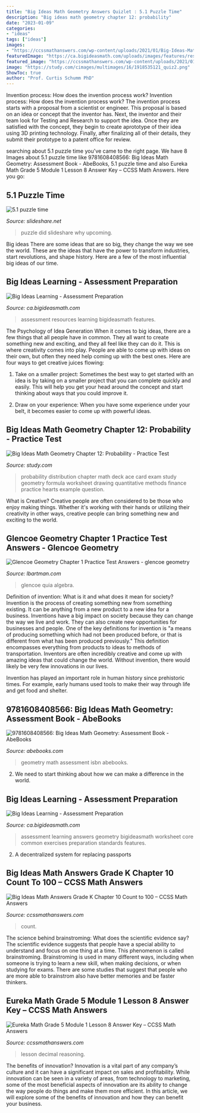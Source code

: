 ```yaml
---
title: "Big Ideas Math Geometry Answers Quizlet : 5.1 Puzzle Time"
description: "Big ideas math geometry chapter 12: probability"
date: "2023-01-09"
categories:
- "ideas"
tags: ["ideas"]
images:
- "https://ccssmathanswers.com/wp-content/uploads/2021/01/Big-Ideas-Math-Answer-Key-Grade-K-Chapter-10-Count-to-100-10.4-5.png"
featuredImage: "https://ca.bigideasmath.com/uploads/images/features/resources.png"
featured_image: "https://ccssmathanswers.com/wp-content/uploads/2021/01/Big-Ideas-Math-Answer-Key-Grade-K-Chapter-10-Count-to-100-10.4-5.png"
image: "https://study.com/cimages/multimages/16/1918535121_quiz2.png"
ShowToc: true
author: "Prof. Curtis Schumm PhD"
---
```



Invention process: How does the invention process work?
Invention process: How does the invention process work?
The invention process starts with a proposal from a scientist or engineer. This proposal is based on an idea or concept that the inventor has. Next, the inventor and their team look for Testing and Research to support the idea. Once they are satisfied with the concept, they begin to create aprototype of their idea using 3D printing technology. Finally, after finalizing all of their details, they submit their prototype to a patent office for review.

	

		
searching about 5.1 puzzle time you've came to the right page. We have 8 Images about 5.1 puzzle time like 9781608408566: Big Ideas Math Geometry: Assessment Book - AbeBooks, 5.1 puzzle time and also Eureka Math Grade 5 Module 1 Lesson 8 Answer Key – CCSS Math Answers. Here you go:
		
    
## 5.1 Puzzle Time

<img loading=lazy src="https://cdn.slidesharecdn.com/ss_thumbnails/5-150303101554-conversion-gate01-thumbnail-4.jpg?cb=1425377810" onerror="this.onerror=null;this.src='https://tse1.mm.bing.net/th?id=OIP.WJuAVrp3lSA0xxi46apyPwHaJl&amp;pid=15.1';" alt="5.1 puzzle time">

_Source: slideshare.net_

>puzzle did slideshare why upcoming. 

	

Big ideas
There are some ideas that are so big, they change the way we see the world. These are the ideas that have the power to transform industries, start revolutions, and shape history. Here are a few of the most influential big ideas of our time.

    
## Big Ideas Learning - Assessment Preparation

<img loading=lazy src="https://ca.bigideasmath.com/uploads/images/features/resources.png" onerror="this.onerror=null;this.src='https://tse4.mm.bing.net/th?id=OIP.5TM9tcKLU5gH46P99MDjIQHaIR&amp;pid=15.1';" alt="Big Ideas Learning - Assessment Preparation">

_Source: ca.bigideasmath.com_

>assessment resources learning bigideasmath features. 

	

The Psychology of Idea Generation
When it comes to big ideas, there are a few things that all people have in common. They all want to create something new and exciting, and they all feel like they can do it. This is where creativity comes into play. People are able to come up with ideas on their own, but often they need help coming up with the best ones. Here are four ways to get creative juices flowing:
1. Take on a smaller project: Sometimes the best way to get started with an idea is by taking on a smaller project that you can complete quickly and easily. This will help you get your head around the concept and start thinking about ways that you could improve it.

2. Draw on your experience: When you have some experience under your belt, it becomes easier to come up with powerful ideas.

    
## Big Ideas Math Geometry Chapter 12: Probability - Practice Test

<img loading=lazy src="https://study.com/cimages/multimages/16/1918535121_quiz2.png" onerror="this.onerror=null;this.src='https://tse2.mm.bing.net/th?id=OIP.L2yxupYUuahPR8tyejXcCAHaL2&amp;pid=15.1';" alt="Big Ideas Math Geometry Chapter 12: Probability - Practice Test">

_Source: study.com_

>probability distribution chapter math deck ace card exam study geometry formula worksheet drawing quantitative methods finance practice hearts example question. 

	

What is Creative?
Creative people are often considered to be those who enjoy making things. Whether it's working with their hands or utilizing their creativity in other ways, creative people can bring something new and exciting to the world.

    
## Glencoe Geometry Chapter 1 Practice Test Answers - Glencoe Geometry

<img loading=lazy src="https://www.quia.com/files/quia/users/mmitchel/Chapter6/TestForm2Bpg1" onerror="this.onerror=null;this.src='https://tse3.mm.bing.net/th?id=OIP.97NI2N2aUC-JfeQsm-goIwHaJe&amp;pid=15.1';" alt="Glencoe Geometry Chapter 1 Practice Test Answers - glencoe geometry">

_Source: lbartman.com_

>glencoe quia algebra. 

	

Definition of invention: What is it and what does it mean for society?
Invention is the process of creating something new from something existing. It can be anything from a new product to a new idea for a business. Inventions have a big impact on society because they can change the way we live and work. They can also create new opportunities for businesses and people.
One of the key definitions for invention is "a means of producing something which had not been produced before, or that is different from what has been produced previously." This definition encompasses everything from products to ideas to methods of transportation. Inventors are often incredibly creative and come up with amazing ideas that could change the world. Without invention, there would likely be very few innovations in our lives.

Invention has played an important role in human history since prehistoric times. For example, early humans used tools to make their way through life and get food and shelter.

    
## 9781608408566: Big Ideas Math Geometry: Assessment Book - AbeBooks

<img loading=lazy src="https://pictures.abebooks.com/isbn/9781608408566-us.jpg" onerror="this.onerror=null;this.src='https://tse2.mm.bing.net/th?id=OIP.ru5eE_yU8CKzKxOZwr9TSQAAAA&amp;pid=15.1';" alt="9781608408566: Big Ideas Math Geometry: Assessment Book - AbeBooks">

_Source: abebooks.com_

>geometry math assessment isbn abebooks. 

	

2. We need to start thinking about how we can make a difference in the world.

    
## Big Ideas Learning - Assessment Preparation

<img loading=lazy src="http://ca.bigideasmath.com/uploads/images/features/sa.png" onerror="this.onerror=null;this.src='https://tse4.mm.bing.net/th?id=OIP.Y9GefXIclw8GqGgkpJgGxQAAAA&amp;pid=15.1';" alt="Big Ideas Learning - Assessment Preparation">

_Source: ca.bigideasmath.com_

>assessment learning answers geometry bigideasmath worksheet core common exercises preparation standards features. 

	

2. A decentralized system for replacing passports 

    
## Big Ideas Math Answers Grade K Chapter 10 Count To 100 – CCSS Math Answers

<img loading=lazy src="https://ccssmathanswers.com/wp-content/uploads/2021/01/Big-Ideas-Math-Answer-Key-Grade-K-Chapter-10-Count-to-100-10.4-5.png" onerror="this.onerror=null;this.src='https://tse3.mm.bing.net/th?id=OIP.9FxW8rUjudAkkiGWLBGf3AHaEO&amp;pid=15.1';" alt="Big Ideas Math Answers Grade K Chapter 10 Count to 100 – CCSS Math Answers">

_Source: ccssmathanswers.com_

>count. 

	

The science behind brainstroming: What does the scientific evidence say?
The scientific evidence suggests that people have a special ability to understand and focus on one thing at a time. This phenomenon is called brainstroming. Brainstroming is used in many different ways, including when someone is trying to learn a new skill, when making decisions, or when studying for exams. There are some studies that suggest that people who are more able to brainstrom also have better memories and be faster thinkers.

    
## Eureka Math Grade 5 Module 1 Lesson 8 Answer Key – CCSS Math Answers

<img loading=lazy src="https://ccssmathanswers.com/wp-content/uploads/2021/04/Eureka-Math-5th-Grade-Module-1-Lesson-8-Homework-Answer-Key-15.png" onerror="this.onerror=null;this.src='https://tse4.mm.bing.net/th?id=OIP.WuuK9wtAgJ0gsdD-dKMGsQAAAA&amp;pid=15.1';" alt="Eureka Math Grade 5 Module 1 Lesson 8 Answer Key – CCSS Math Answers">

_Source: ccssmathanswers.com_

>lesson decimal reasoning. 

	

The benefits of innovation?
Innovation is a vital part of any company’s culture and it can have a significant impact on sales and profitability. While innovation can be seen in a variety of areas, from technology to marketing, some of the most beneficial aspects of innovation are its ability to change the way people do things and make them more efficient. In this article, we will explore some of the benefits of innovation and how they can benefit your business.

